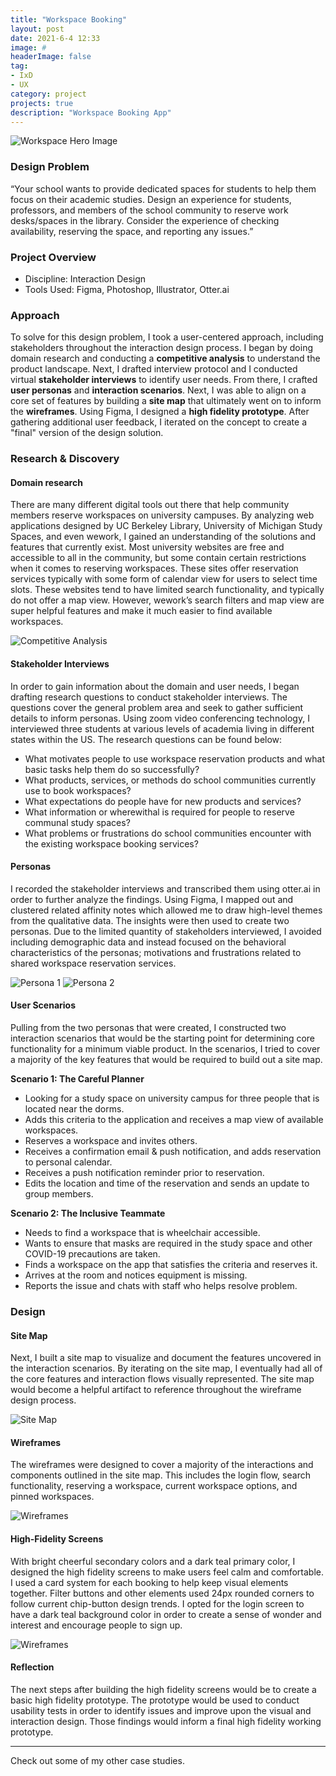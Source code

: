 ```yaml
---
title: "Workspace Booking"
layout: post
date: 2021-6-4 12:33
image: #
headerImage: false
tag:
- IxD
- UX
category: project
projects: true
description: "Workspace Booking App"
---
```


<img src="http://nicholasgiles.com/assets/images/workspace/workspace-hero.png" class="bigger-image" alt="Workspace Hero Image" />


### Design Problem

“Your school wants to provide dedicated spaces for students to help them focus on their academic studies. Design an experience for students, professors, and members of the school community to reserve work desks/spaces in the library. Consider the experience of checking availability, reserving the space, and reporting any issues.”

### Project Overview
* Discipline: Interaction Design
* Tools Used: Figma, Photoshop, Illustrator, Otter.ai

### Approach

To solve for this design problem, I took a user-centered approach, including stakeholders throughout the interaction design process. I began by doing domain research and conducting a **competitive analysis** to understand the product landscape. Next, I drafted interview protocol and I conducted virtual **stakeholder interviews** to identify user needs. From there, I crafted **user personas** and **interaction scenarios**. Next, I was able to align on a core set of features by building a **site map** that ultimately went on to inform the **wireframes**. Using Figma, I designed a **high fidelity prototype**. After gathering additional user feedback, I iterated on the concept to create a "final" version of the design solution.

### Research & Discovery

#### Domain research

There are many different digital tools out there that help community members reserve workspaces on university campuses. By analyzing web applications designed by UC Berkeley Library, University of Michigan Study Spaces, and even wework, I gained an understanding of the solutions and features that currently exist. Most university websites are free and accessible to all in the community, but some contain certain restrictions when it comes to reserving workspaces. These sites offer reservation services typically with some form of calendar view for users to select time slots. These websites tend to have limited search functionality, and typically do not offer a map view. However, wework’s search filters and map view are super helpful features and make it much easier to find available workspaces.

<img src="http://nicholasgiles.com/assets/images/workspace/competitiveanalysis.svg" class="bigger-image" alt="Competitive Analysis" />

#### Stakeholder Interviews

In order to gain information about the domain and user needs, I began drafting research questions to conduct stakeholder interviews. The questions cover the general problem area and seek to gather sufficient details to inform personas. Using zoom video conferencing technology, I interviewed three students at various levels of academia living in different states within the US. The research questions can be found below:

* What motivates people to use workspace reservation products and what basic tasks help them do so successfully?
* What products, services, or methods do school communities currently use to book workspaces?
* What expectations do people have for new products and services?
* What information or wherewithal is required for people to reserve communal study spaces?
* What problems or frustrations do school communities encounter with the existing workspace booking services?

#### Personas

I recorded the stakeholder interviews and transcribed them using otter.ai in order to further analyze the findings. Using Figma, I mapped out and clustered related affinity notes which allowed me to draw high-level themes from the qualitative data. The insights were then used to create two personas. Due to the limited quantity of stakeholders interviewed, I avoided including demographic data and instead focused on the behavioral characteristics of the personas; motivations and frustrations related to shared workspace reservation services.

<img src="http://nicholasgiles.com/assets/images/workspace/persona1.svg" class="bigger-image" alt="Persona 1" />
<img src="http://nicholasgiles.com/assets/images/workspace/persona2.svg" class="bigger-image" alt="Persona 2" />

#### User Scenarios

Pulling from the two personas that were created, I constructed two interaction scenarios that would be the starting point for determining core functionality for a minimum viable product. In the scenarios, I tried to cover a majority of the key features that would be required to build out a site map.

**Scenario 1: The Careful Planner**

* Looking for a study space on university campus for three people that is located near the dorms.
* Adds this criteria to the application and receives a map view of available workspaces.
* Reserves a workspace and invites others.
* Receives a confirmation email & push notification, and adds reservation to personal calendar.
* Receives a push notification reminder prior to reservation.
* Edits the location and time of the reservation and sends an update to group members.

**Scenario 2: The Inclusive Teammate**

* Needs to find a workspace that is wheelchair accessible.
* Wants to ensure that masks are required in the study space and other COVID-19 precautions are taken.
* Finds a workspace on the app that satisfies the criteria and reserves it.
* Arrives at the room and notices equipment is missing.
* Reports the issue and chats with staff who helps resolve problem.

### Design

#### Site Map

Next, I built a site map to visualize and document the features uncovered in the interaction scenarios. By iterating on the site map, I eventually had all of the core features and interaction flows visually represented. The site map would become a helpful artifact to reference throughout the wireframe design process.

<img src="http://nicholasgiles.com/assets/images/workspace/sitemap.svg" class="bigger-image" alt="Site Map" />

#### Wireframes

The wireframes were designed to cover a majority of the interactions and components outlined in the site map. This includes the login flow, search functionality, reserving a workspace, current workspace options, and pinned workspaces.

<img src="http://nicholasgiles.com/assets/images/workspace/wireframes.svg" class="bigger-image" alt="Wireframes" />

#### High-Fidelity Screens

With bright cheerful secondary colors and a dark teal primary color, I designed the high fidelity screens to make users feel calm and comfortable. I used a card system  for each booking to help keep visual elements together. Filter buttons and other elements used 24px rounded corners to follow current chip-button design trends. I opted for the login screen to have a dark teal background color in order to create a sense of wonder and interest and encourage people to sign up.

<img src="http://nicholasgiles.com/assets/images/workspace/workspace-hifi.png" class="bigger-image" alt="Wireframes" />


#### Reflection

The next steps after building the high fidelity screens would be to create a basic high fidelity prototype. The prototype would be used to conduct usability tests in order to identify issues and improve upon the visual and interaction design. Those findings would inform a final high fidelity working prototype.

---

Check out some of my other <span class="evidence"><a href="https://nicholasgiles.com/projects/" style="text-decoration: none">case studies</a></span>.
